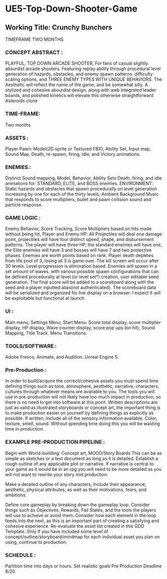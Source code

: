 # UE5-Top-Down-Shooter-Game
## Working Title: Crunchy Bunchers

TIMEFRAME
TWO MONTHS

### CONCEPT ABSTRACT : 
PLAYFUL, TOP DOWN ARCADE SHOOTER, For fans of casual slightly absurdist arcade shooters. Featuring replay ability through procedural level generation of hazards, obstacles, and enemy spawn patterns. difficulty scaling options, and THREE ENEMY TYPES WITH UNIQUE BEHAVIORS. The Aesthetic will reflect the name of the game, and be somewhat silly. A stylized and cohesive absurdist design, along with web integrated leader boards, and polished kinetics will elevate this otherwise straightforward Asteroids clone

### TIME-FRAME:  
Two months

### ASSETS :
Player Pawn: Model(2D sprite or Textured FBX), Ability Set, Input map, Sound Map. Death, re-spawn, firing, idle, and Victory animations.

### ENEMIES : 
Distinct Sound mapping, Model, Behavior, Ability Sets Death, firing, and idle animations for: STANDARD, ELITE, and BOSS enemies. ENVIRONMENT: Static hazards and obstacles that spawn procedurally on level generation increasing by one for each of the thirty levels, Ambient Background Music that responds to score multipliers, bullet and pawn collision sound and particle response.

### GAME LOGIC : 
Enemy Behavior, Score Tracking, Score Multipliers based on hits made without being hit, Player and Enemy HP. All Projectiles will deal one damage point, projectiles will have four distinct speed, shape, and disbursement patterns. The player will have three HP, the standard enemies will have one, the Elite enemies will have 3 and bosses will have 7 and two protective phases. Enemies are worth points based on rank. Player death depletes from life pool of 3, losing all 3 is game over. The kill screen will occur after 30 levels. Level progression is elimination based. Enemies will spawn in a set amount of waves, with various possible spawn configurations that can be defined procedurally at level (or level set*) creation, user editable seed generation. The final score will be added to a scoreboard along with the seed and a player inputted alias(not authenticated). The scoreboard data will be serialized and organized for live display on a browser. I expect It will be exploitable but functional at launch.

### UI : 
Main menu, Settings Menu, Start Menu. Score total display, score multiplier display, HP display, Wave counter display, score pop ups (on hit), Sound Mapping, Title Track. Menu Transitions.

### TOOLS/SOFTWARE :
Adobe Fresco, Animate, and Audition. Unreal Engine 5.
### Pre-Production : 
In order to build/acquire the correct/cohesive assets you must spend time defining things such as tone, atmosphere, aesthetic, narrative, characters, cultures through whatever means are available to you. The tools you will use in pre-production will not likely have too much impact in production, so there is no need to get into software at this point. Written descriptions are just as valid as illustrated storyboards or concept art, the important thing is to make production easier on yourself by defining things as explicitly as possible. If written, Include all of the sensory information available. Color, texture, smell, sound. Without spending time doing this you will be wasting time in production.

### EXAMPLE PRE-PRODUCTION PIPELINE :
Begin with World-building: Concept art, MOOD/Story Boards This can be as simple as sketches or a text document as long as it is detailed. Establish a rough outline of any applicable plot or narrative. If narrative is central to your game as it would be in an rpg you will need to be more detailed as you will not want to rewrite your story mid production.

Make a detailed outline of any characters, Include their appearance, aesthetic, physical attributes, as well as their motivations, fears, and ambitions.

Define core gameplay by breaking down the gameplay loop. Consider things such as Objectives, Rewards, Fail States, and the tools the players will use to achieve or avoid them. Consider how each element in the loop feeds into the next, as this is an important part of creating a satisfying and cohesive experience. Re-evaluate the asset list created in this GDD Template. Only If you have included some level of concept/outline/storyboard/mindmap for each individual asset you plan on using, continue to production.


### SCHEDULE :
Partition time into days or hours. Set realistic goals Pre Production Deadline 8/20
